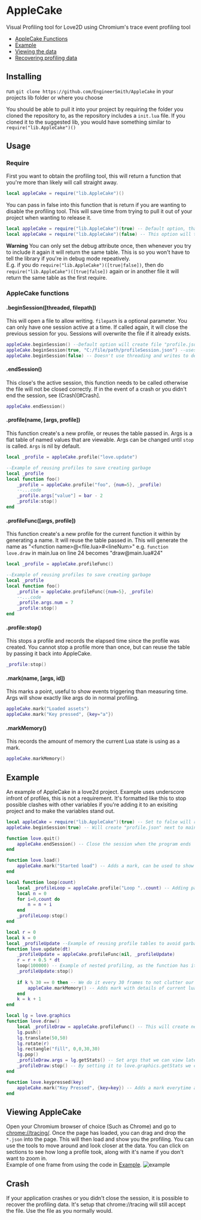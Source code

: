 # AppleCake
Visual Profiling tool for Love2D using Chromium's trace event profiling tool

* [AppleCake Functions](#AppleCake-functions)
* [Example](#Example)
* [Viewing the data](#Viewing-AppleCake)
* [Recovering profiling data](#Crash)

## Installing
run `git clone https://github.com/EngineerSmith/AppleCake` in your projects lib folder or where you choose

You should be able to pull it into your project by requiring the folder you cloned the repository to, as the repository includes a `init.lua` file.
If you cloned it to the suggested lib, you would have something similar to `require("lib.AppleCake")()`

## Usage
### Require
First you want to obtain the profiling tool, this will return a function that you're more than likely will call straight away.
```lua
local appleCake = require("lib.AppleCake")()
```
You can pass in false into this function that is return if you are wanting to disable the profiling tool. This will save time from trying to pull it out of your project when wanting to release it. 
```lua
local appleCake = require("lib.AppleCake")(true) -- Default option, that will return AppleCake
local appleCake = require("lib.AppleCake")(false) -- This option will turn AppleCake off
```
**Warning**  You can only set the debug attribute once, then whenever you try to include it again it will return the same table.
This is so you won't have to tell the library if you're in debug mode repeatively.  
E.g. if you do `require("lib.AppleCake")([true|false])`, then do `require("lib.AppleCake")([true|false])` again or in another file it will return the same table as the first require.
### AppleCake functions
#### .beginSession([threaded, filepath])
This will open a file to allow writing. `filepath` is a optional parameter. You can only have one session active at a time. If called again, it will close the previous session for you. Sessions will overwrite the file if it already exists.
```lua
appleCake.beginSession() --Default option will create file "profile.json" in the path the project is ran from on another thread
appleCake.beginSession(true, "C:/file/path/profileSession.json") --uses threads and writes to given file
appleCake.beginSession(false) -- Doesn't use threading and writes to default "profile.json"
```
#### .endSession()
This close's the active session, this function needs to be called otherwise the file will not be closed correctly. If in the event of a crash or you didn't end the session, see (Crash)[#Crash].
```lua
appleCake.endSession()
```
#### .profile(name, [args, profile])
This function create's a new profile, or reuses the table passed in. Args is a flat table of named values that are viewable. Args can be changed until `stop` is called. `Args` is nil by default.
```lua
local _profile = appleCake.profile("love.update")

--Example of reusing profiles to save creating garbage
local _profile
local function foo()
	_profile = appleCake.profile("foo", {num=5}, _profile)
	--...code
	_profile.args["value"] = bar - 2
	_profile:stop()
end
```
#### .profileFunc([args, profile])
This function create's a new profile for the current function it within by generating a name. It will reuse the table passed in. This will generate the name as "\<function name\>@\<file.lua\>#\<lineNum\>" e.g. `function love.draw` in main.lua on line 24 becomes "draw​@main.lua#24"
```lua
local _profile = appleCake.profileFunc()

--Example of reusing profiles to save creating garbage
local _profile
local function foo()
	_profile = appleCake.profileFunc({num=5}, _profile)
	--...code
	_profile.args.num = 7
	_profile:stop()
end
```
#### .profile:stop()
This stops a profile and records the elapsed time since the profile was created. You cannot stop a profile more than once, but can reuse the table by passing it back into AppleCake.
```lua
_profile:stop()
```
#### .mark(name, [args, id])
This marks a point, useful to show events triggering than measuring time. Args will show exactly like args do in normal profiling.
```lua
appleCake.mark("Loaded assets")
appleCake.mark("Key pressed", {key="a"})
```
#### .markMemory()
This records the amount of memory the current Lua state is using as a mark.
```lua
appleCake.markMemory()
```
## Example
An example of AppleCake in a love2d project. Example uses underscore infront of profiles, this is not a requirement. It's formatted like this to stop possible clashes with other variables if you're adding it to an exisiting project and to make the variables stand out.
```lua
local appleCake = require("lib.AppleCake")(true) -- Set to false will remove the profiling tool from the project
appleCake.beginSession(true) -- Will create "profile.json" next to main.lua by default, and writes on another thread

function love.quit()
	appleCake.endSession() -- Close the session when the program ends
end

function love.load()
	appleCake.mark("Started load") -- Adds a mark, can be used to show an events or other details
end

local function loop(count)
	local _profileLoop = appleCake.profile("Loop "..count) -- Adding parameters to profiles name to view later
	local n = 0
	for i=0,count do
		n = n + i
	end
	_profileLoop:stop()
end

local r = 0
local k = 0
local _profileUpdate --Example of reusing profile tables to avoid garbage build up
function love.update(dt)
	_profileUpdate = appleCake.profileFunc(nil, _profileUpdate)
	r = r + 0.5 * dt
	loop(100000) -- Example of nested profiling, as the function has it's own profile
	_profileUpdate:stop()
	
	if k % 30 == 0 then -- We do it every 30 frames to not clutter our data
		appleCake.markMemory() -- Adds mark with details of current lua memory usage
	end
	k = k + 1
end

local lg = love.graphics
function love.draw()
	local _profileDraw = appleCake.profileFunc() -- This will create new profile table everytime this function is ran
	lg.push()
	lg.translate(50,50)
	lg.rotate(r)
	lg.rectangle("fill", 0,0,30,30)
	lg.pop()
	_profileDraw.args = lg.getStats() -- Set args that we can view later in the viewer
	_profileDraw:stop() -- By setting it to love.graphics.getStats we can see details of the draw
end

function love.keypressed(key)
	appleCake.mark("Key Pressed", {key=key}) -- Adds a mark everytime a key is pressed, with the key as an argument
end
```
## Viewing AppleCake
Open your Chromium browser of choice (Such as Chrome) and go to [chrome://tracing/](chrome://tracing/). Once the page has loaded, you can drag and drop the `*.json` into the page. This will then load and show you the profiling. You can use the tools to move around and look closer at the data. You can click on sections to see how long a profile took, along with it's name if you don't want to zoom in.  
Example of one frame from using the code in [Example](###Example).
![example](https://i.imgur.com/6SBDkSc.png "Example of chrome tracing")
## Crash
If your application crashes or you didn't close the session, it is possible to recover the profiling data. It's setup that chrome://tracing will still accept the file. Use the file as you normally would.
